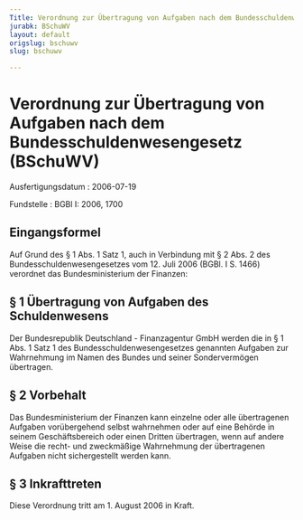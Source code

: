 ```yaml
---
Title: Verordnung zur Übertragung von Aufgaben nach dem Bundesschuldenwesengesetz
jurabk: BSchuWV
layout: default
origslug: bschuwv
slug: bschuwv

---
```


# Verordnung zur Übertragung von Aufgaben nach dem Bundesschuldenwesengesetz (BSchuWV)

Ausfertigungsdatum
:   2006-07-19

Fundstelle
:   BGBl I: 2006, 1700



## Eingangsformel

Auf Grund des § 1 Abs. 1 Satz 1, auch in Verbindung mit § 2 Abs. 2 des
Bundesschuldenwesengesetzes vom 12. Juli 2006 (BGBl. I S. 1466)
verordnet das Bundesministerium der Finanzen:


## § 1 Übertragung von Aufgaben des Schuldenwesens

Der Bundesrepublik Deutschland - Finanzagentur GmbH werden die in § 1
Abs. 1 Satz 1 des Bundesschuldenwesengesetzes genannten Aufgaben zur
Wahrnehmung im Namen des Bundes und seiner Sondervermögen übertragen.


## § 2 Vorbehalt

Das Bundesministerium der Finanzen kann einzelne oder alle
übertragenen Aufgaben vorübergehend selbst wahrnehmen oder auf eine
Behörde in seinem Geschäftsbereich oder einen Dritten übertragen, wenn
auf andere Weise die recht- und zweckmäßige Wahrnehmung der
übertragenen Aufgaben nicht sichergestellt werden kann.


## § 3 Inkrafttreten

Diese Verordnung tritt am 1. August 2006 in Kraft.

